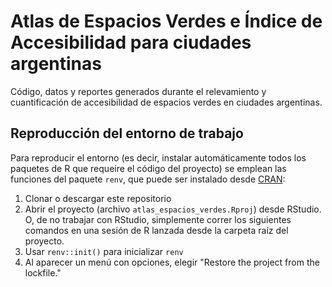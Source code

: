 # Atlas de Espacios Verdes e Índice de Accesibilidad para ciudades argentinas

Código, datos y reportes generados durante el relevamiento y cuantificación de accesibilidad de espacios verdes en ciudades argentinas. 


## Reproducción del entorno de trabajo

Para reproducir el entorno (es decir, instalar automáticamente todos los paquetes de R que requeire el código del proyecto) se emplean las funciones del paquete `renv`, que puede ser instalado desde [CRAN](https://cran.r-project.org/web/packages/renv/index.html):

1. Clonar o descargar este repositorio
2. Abrir el proyecto (archivo `atlas_espacios_verdes.Rproj`) desde RStudio. O, de no trabajar con RStudio, simplemente correr los siguientes comandos en una sesión de R lanzada desde la carpeta raíz del proyecto. 
3. Usar `renv::init()` para inicializar `renv` 
4. Al aparecer un menú con opciones, elegir "Restore the project from the lockfile."

